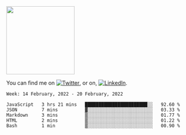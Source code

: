 <!-- ![visitors](https://visitor-badge.glitch.me/badge?page_id=page.id) -->

<img height="180em" src="https://github-readme-stats.vercel.app/api?username=alihernandez&show_icons=true&hide_border=true&&count_private=true&include_all_commits=true" />

<!-- Actual text -->

You can find me on [![Twitter][1.2]][1], or on, [![LinkedIn][2.2]][2].

<!-- Icons -->

[1.2]: http://i.imgur.com/wWzX9uB.png (twitter icon without padding)
[2.2]: https://raw.githubusercontent.com/MartinHeinz/MartinHeinz/master/linkedin-3-16.png (LinkedIn icon without padding)

<!-- Links to your social media accounts -->

[1]: https://twitter.com/phantomramen
[2]: https://www.linkedin.com/in/ali-hernandez-96b1b71a9/

<!--START_SECTION:waka-->
```text
Week: 14 February, 2022 - 20 February, 2022

JavaScript   3 hrs 21 mins   ███████████████████████░░   92.60 % 
JSON         7 mins          ▓░░░░░░░░░░░░░░░░░░░░░░░░   03.33 % 
Markdown     3 mins          ▒░░░░░░░░░░░░░░░░░░░░░░░░   01.77 % 
HTML         2 mins          ▒░░░░░░░░░░░░░░░░░░░░░░░░   01.22 % 
Bash         1 min           ▒░░░░░░░░░░░░░░░░░░░░░░░░   00.90 % 
```
<!--END_SECTION:waka-->
